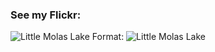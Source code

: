 ### See my Flickr:
![Little Molas Lake](https://live.staticflickr.com/4316/35303178223_f83e79cf87_b.jpg)
Format: ![Little Molas Lake](https://www.flickr.com/gp/krlem/R87J8Q)
